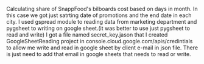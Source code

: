 Calculating share of SnappFood's bilboards cost based on days in month.
In this case we got just satrting date of promotions and the end date in each city.
I used gspread module to reading data from marketing department and pygsheet to writing on google sheet.(it was better to use just pygsheet to read and write)
I got a file named secret_key.jason that I created GoogleSheetReading project in console.cloud.google.com/apis/credintials to allow me write and read in google sheet by client e-mail in json file.
There is just need to add that email in google sheets that needs to read or write.
